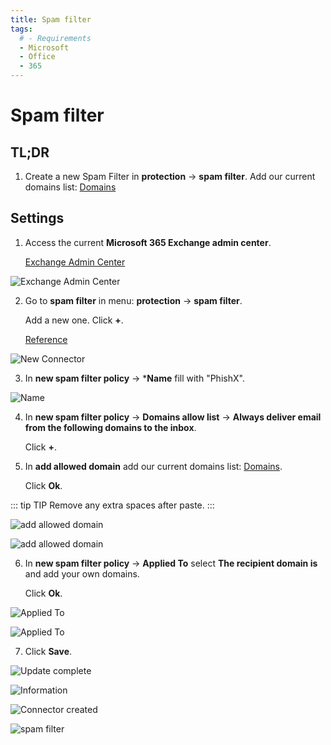 ```yaml
---
title: Spam filter
tags:
  # - Requirements
  - Microsoft
  - Office
  - 365
---
```

# Spam filter

## TL;DR

1. Create a new Spam Filter in **protection** -> **spam filter**. Add our current domains list: [Domains](../domains.html#separated-by-semi-colons)

## Settings

1. Access the current **Microsoft 365 Exchange admin center**.

   [Exchange Admin Center](https://outlook.office365.com/ecp/)

![Exchange Admin Center](https://cdn.phishx.io/phishx-docs/images/microsoft_365_10.webp)

2. Go to **spam filter** in menu: **protection** -> **spam filter**.

   Add a new one. Click **+**.

   [Reference](https://docs.microsoft.com/en-us/microsoft-365/security/office-365-security/configure-your-spam-filter-policies)

![New Connector](https://cdn.phishx.io/phishx-docs/images/microsoft_365_11.webp)

3. In **new spam filter policy** -> ***Name** fill with "PhishX".

![Name](https://cdn.phishx.io/phishx-docs/images/microsoft_365_12.webp)

4. In **new spam filter policy** -> **Domains allow list** -> **Always deliver email from the following domains to the inbox**.

   Click **+**.

5. In **add allowed domain** add our current domains list: [Domains](../domains.html#separated-by-semi-colons).

   Click **Ok**.

::: tip TIP
Remove any extra spaces after paste.
:::

![add allowed domain](https://cdn.phishx.io/phishx-docs/images/microsoft_365_13.webp)

![add allowed domain](https://cdn.phishx.io/phishx-docs/images/microsoft_365_14.webp)

6. In **new spam filter policy** -> **Applied To** select **The recipient domain is** and add your own domains.

   Click **Ok**.

![Applied To](https://cdn.phishx.io/phishx-docs/images/microsoft_365_15.webp)

![Applied To](https://cdn.phishx.io/phishx-docs/images/microsoft_365_16.webp)

7. Click **Save**.

![Update complete](https://cdn.phishx.io/phishx-docs/images/microsoft_365_17.webp)

![Information](https://cdn.phishx.io/phishx-docs/images/microsoft_365_18.webp)

![Connector created](https://cdn.phishx.io/phishx-docs/images/microsoft_365_19.webp)

![spam filter](https://cdn.phishx.io/phishx-docs/images/microsoft_365_20.webp)
